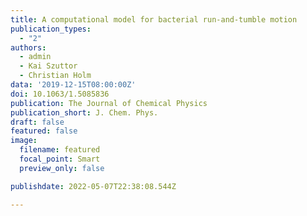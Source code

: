 ```yaml
---
title: A computational model for bacterial run-and-tumble motion
publication_types:
  - "2"
authors:
  - admin
  - Kai Szuttor
  - Christian Holm
data: '2019-12-15T08:00:00Z'
doi: 10.1063/1.5085836
publication: The Journal of Chemical Physics
publication_short: J. Chem. Phys.
draft: false
featured: false
image:
  filename: featured
  focal_point: Smart
  preview_only: false

publishdate: 2022-05-07T22:38:08.544Z

---
```

